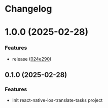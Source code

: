 # Changelog

# 1.0.0 (2025-02-28)


### Features

* release ([024e290](https://github.com/huextrat/react-native-ios-translate-tasks/commit/024e290e8f7ef8c0a90012acbc747ee9589ed6ec))

## 0.1.0 (2025-02-28)


### Features

* Init react-native-ios-translate-tasks project
